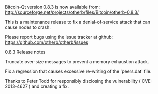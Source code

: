 Bitcoin-Qt version 0.8.3 is now available from:
  http://sourceforge.net/projects/otherb/files/Bitcoin/otherb-0.8.3/

This is a maintenance release to fix a denial-of-service attack that
can cause nodes to crash.

Please report bugs using the issue tracker at github:
  https://github.com/otherb/otherb/issues

0.8.3 Release notes

Truncate over-size messages to prevent a memory exhaustion attack.

Fix a regression that causes excessive re-writing of the 'peers.dat' file.


Thanks to Peter Todd for responsibly disclosing the vulnerability
( CVE-2013-4627 ) and creating a fix.
